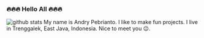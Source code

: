 ### 🔥🔥🔥 Hello All 🔥🔥🔥

![github stats](https://github-readme-stats.vercel.app/api?username=andry-pebrianto&show_icons=true)
My name is Andry Pebrianto. I like to make fun projects. I live in Trenggalek, East Java, Indonesia.
Nice to meet you 😉.
